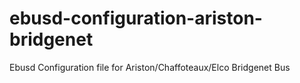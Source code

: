 # ebusd-configuration-ariston-bridgenet
Ebusd Configuration file for Ariston/Chaffoteaux/Elco Bridgenet Bus
